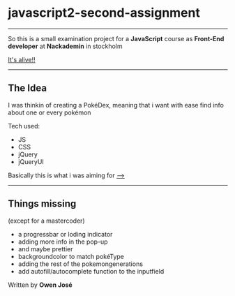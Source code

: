 # __javascript2-second-assignment__

---

So this is a small examination project for a **JavaScript** course as
**Front-End developer** at **Nackademin** in stockholm

[It's alive!!](https://owenjose.github.io/javascript2-second-assignment/index.html "patience my friend")

---

## __The Idea__

I was thinkin of creating a PokéDex, meaning that i want with ease find info about one or every pokémon

Tech used:

* JS
* CSS
* jQuery
* jQueryUI

Basically this is what i was aiming for [-->](https://www.pokedex.org/)

---

## __Things missing__
(except for a mastercoder)


* a progressbar or loding indicator
* adding more info in the pop-up
* and maybe prettier
* backgroundcolor to match pokéType
* adding the rest of the pokemongenerations
* add autofill/autocomplete function to the inputfield

Written by 
__Owen José__

